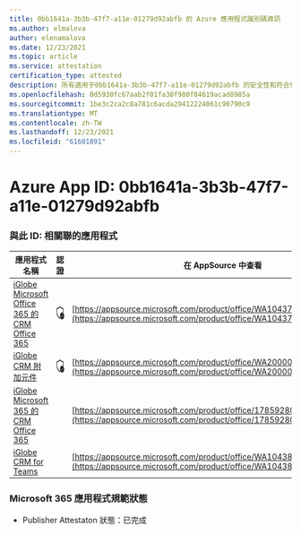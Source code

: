```yaml
---
title: 0bb1641a-3b3b-47f7-a11e-01279d92abfb 的 Azure 應用程式識別碼資訊
ms.author: elmalova
author: elenamalova
ms.date: 12/23/2021
ms.topic: article
ms.service: attestation
certification_type: attested
description: 所有適用于0bb1641a-3b3b-47f7-a11e-01279d92abfb 的安全性和符合性資訊資訊。
ms.openlocfilehash: 0d5930fc67aab2f01fa38f980f84619acad8985a
ms.sourcegitcommit: 1be3c2ca2c8a781c6acda29412224061c90790c9
ms.translationtype: MT
ms.contentlocale: zh-TW
ms.lasthandoff: 12/23/2021
ms.locfileid: "61601891"
---
```

# <a name="azure-app-id-0bb1641a-3b3b-47f7-a11e-01279d92abfb"></a>Azure App ID: 0bb1641a-3b3b-47f7-a11e-01279d92abfb


### <a name="apps-associated-with-this-id"></a>與此 ID: 相關聯的應用程式
| **應用程式名稱** | **認證** | **在 AppSource 中查看** |
|--------------|---------------|-----------------------|
| [iGlobe Microsoft Office 365 的 CRM Office 365](https://docs.microsoft.com/microsoft-365-app-certification/forward/WA104379222) | <img alt="Certified application badge" src="../media/certified-badge.png" height="25" width="25" /> | [https://appsource.microsoft.com/product/office/WA104379222](https://appsource.microsoft.com/product/office/WA104379222) |
| [iGlobe CRM 附加元件](https://docs.microsoft.com/microsoft-365-app-certification/forward/WA200002010) | <img alt="Certified application badge" src="../media/certified-badge.png" height="25" width="25" /> | [https://appsource.microsoft.com/product/office/WA200002010](https://appsource.microsoft.com/product/office/WA200002010) |
| [iGlobe Microsoft 365 的 CRM Office 365](https://docs.microsoft.com/microsoft-365-app-certification/forward/17859280.iglobecrmoffice365) |  | [https://appsource.microsoft.com/product/office/17859280.iglobecrmoffice365](https://appsource.microsoft.com/product/office/17859280.iglobecrmoffice365) |
| [iGlobe CRM for Teams](https://docs.microsoft.com/microsoft-365-app-certification/forward/WA104381421) |  | [https://appsource.microsoft.com/product/office/WA104381421](https://appsource.microsoft.com/product/office/WA104381421) |

### <a name="microsoft-365-app-compliance-status"></a>Microsoft 365 應用程式規範狀態
- Publisher Attestaton 狀態：已完成
